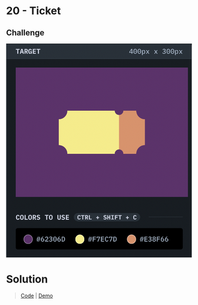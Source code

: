 # 20 - Ticket

## Challenge

![Overlap](./ticket.png)

# Solution

> [Code](https://github.com/npranto/cssbattle/tree/main/battle-3/ticket/index.html) |
> [Demo](https://cssbattle.pages.dev/battle-3/ticket/)
